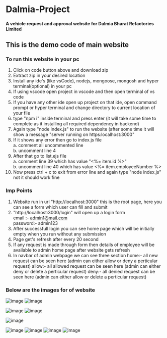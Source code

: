 # Dalmia-Project
#### A vehicle request and approval website for Dalmia Bharat Refactories Limited

## This is the demo code of main website 

### To run this website in your pc 

1. Click on code button above and download zip
2. Extract zip in your desired location
3. Install any ide's (like vsCode), nodejs, mongoose, mongosh and hyper terminal(optional) in your pc 
4. If using vscode open project in vscode and then open terminal of vs code
5. If you have any other ide open up project on that ide, open command prompt or hyper terminal and change directory to current location of your file
6. type "npm i" inside terminal and press enter (it will take some time to complete as it installing all required dependency in backend)
7. Again type "node index.js" to run the website (after some time it will show a message "server running on https:localhost:3000" 
8. If it shows any error then go to index.js file<br>
    a. comment all uncommented line<br>
    b. uncomment line 4
9. After that go to list.ejs file<br>
    a. comment line 39 which has value "<%= item.id %>"<br>
    b. uncomment line 40 which has value <%= item.employeeNumber %>
10. Now press ctrl + c to exit from error line and again type "node index.js" not it should work fine

### Imp Points

1. Website run in url "http://localhost:3000" this is the root page, here you can see a form which user can fill and submit
2. "http://localhost:3000/login" will open up a login form <br>
    email :- admin1@mail.com<br>
    password:- admin123
3. After successfull login you can see home page which will be initially empty when you run without any submission 
4. Page get's refresh after every 20 second
4. If any request is made through form then details of employee will be available to admin home page after website gets refresh
5. In navbar of admin webpage we can see three section
    home:- all new request can be seen here (admin can either allow or deny a perticular request)
    allow:- all allowed request can be seen here (admin can either deny or delete a perticular request)
    deny:- all denied request can be seen here (admin can either allow or delete a perticular request)
    
### Below are the images for of website
    
![image](https://user-images.githubusercontent.com/83783169/188070032-13d53620-edad-4063-8550-a01507a38255.png)
![image](https://user-images.githubusercontent.com/83783169/188070074-2ff57fa1-5685-4e23-9ba9-c56af683caae.png)

![image](https://user-images.githubusercontent.com/83783169/188082552-ddfd53e1-0ef8-42fe-8f9f-8e53f038218d.png)
![image](https://user-images.githubusercontent.com/83783169/188069268-9d9a3a93-f5ae-40bb-9500-1e57a390ce4f.png)

![image](https://user-images.githubusercontent.com/83783169/188070195-f05d4258-3612-4b29-987e-53621d6eeed0.png)

![image](https://user-images.githubusercontent.com/83783169/188069438-a3047318-50d3-4271-a8dd-a643971ae4f7.png)
![image](https://user-images.githubusercontent.com/83783169/188069218-3396e2de-e8a6-4cf7-a9e2-06b8af0128ca.png)
![image](https://user-images.githubusercontent.com/83783169/188069329-91f99518-cfac-4ece-af0f-8cbb2a13a1a2.png)
![image](https://user-images.githubusercontent.com/83783169/188069375-a7acd900-e518-40d3-ab7c-3d6e30cf15cb.png)
